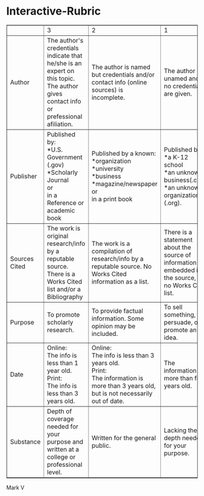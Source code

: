 # Interactive-Rubric
<html>
<meta charset="UTF-8">
<body> 

<table border= '1'>
<tr>

<td> </td>	
<td>3</td>	
<td>2</td>	
<td>1</td>	
<td>0</td>	
	
</tr>


<tr >
<td> Author</td>	
<td id="I"onClick= "c3a();green();gold();orange();red();clik()" >The author's credentials indicate that he/she is an expert on this topic. The author gives contact info or prefessional afiliation.</td>	
<td id="II" onclick="c2a();gold();green();orange();red();clik()">The author is named but credentials and/or contact info (online sources) is incomplete.</td>	
<td id="III" onClick="c1a();red();gold();green();orange();clik()">The author is unamed and/or no credentials are given.</td>	
<td id= "IV" onclick="c0a();red();orange();gold();green();clik()">The author is named, but is clearly not an expert on the topic (published by student or fans).</td>	
</tr>
<tr> 
<td> Publisher</td>	
<td id="V" onclick="c3p();green();gold();orange();red();clik()"> 
Published by:<br/>
*U.S. Government (.gov) <br />
*Scholarly Journal <br />
or<br /> 
in a Reference or academic book</td>	
<td id="VI" onclick="c2p();green();gold();orange();red();clik()"> 
Published by a known:<br/>
*organization<br />
*university<br />
*business<br />
*magazine/newspaper<br />
or <br />
in a print book
</td>	
<td id="VII" onClick="c1p();green();gold();orange();red();clik()" >
Published by:<br/>
*a K-12 school<br/>
*an unknown business(.com)<br/>
*an unknown organization (.org).</td>	
<td id="VIII"  onclick="c0p();green();gold();orange();red();clik()">
Self-published:<br/>
blogs, personal web pages, etc.<br/>
Look for the symbols ~% or the words "users" "members" etc. in the URL</td>	
</tr>	
<tr> 
<td> Sources Cited</td>	
<td id="IX" onclick="c3sc();green();gold();orange();red();clik()"> The work is original research/info by a reputable source.  There is a Works Cited list and/or a Bibliography</td>	
<td id="X" onclick="c2sc();green();gold();orange();red();clik()">The work is a compilation of research/info by a reputable source. No Works Cited information as a list.</td>	
<td id="XI" onClick="c1sc();green();gold();orange();red();clik()" >There is a statement about the source of information embedded in the source, but no Works Cited list.</td>	
<td id="XII"  onclick="c0sc();green();gold();orange();red();clik()">No indication of where the information came from.</td>		
</tr>	
<tr> 
<td> Purpose</td>	
<td id="XIII" onclick="c3pp();green();gold();orange();red();clik()">To promote scholarly research.</td>	
<td id="XIV" onclick="c2pp();green();gold();orange();red();clik()">To provide factual information. Some opinion may be included.</td>	
<td id="XV" onClick="c1pp();green();gold();orange();red();clik()" >To sell something, to persuade, or to promote an idea.</td>	
<td id="XVI"  onclick="c0pp();green();gold();orange();red();clik()">For personal or entertainment purposes.</td>		
</tr>	
<tr> 
<td> Date</td>	
<td id="XVII" onclick="c3d();green();gold();orange();red();clik()"> 
Online:<br/>
The info is less than 1 year old.<br/>
Print:<br/>
The info is less than 3 years old.
</td>	
<td id="XVIII" onclick="c2d();green();gold();orange();red();clik()"> Online:<br/> 
The info is less than 3 years old.<br/>
Print:<br/>
The information is more than 3 years old, but is not necessarily out of date.</td>	
<td id="XIX" onClick="c1d();green();gold();orange();red();clik()" >The information is more than five years old.</td>	
<td id="XX"  onclick="c0d();green();gold();orange();red();clik()">There is no indication of when the information was published.</td>	
</tr>	
<tr> 
<td> Substance</td>	
<td id="XXI" onclick="c3s();green();gold();orange();red();clik()"> Depth of coverage needed for your purpose and written at a college or professional level.</td>	
<td id="XXII" onclick="c2s();green();gold();orange();red();clik()">Written for the general public.</td>	
<td id="XXIII" onClick="c1s();green();gold();orange();red();clik()" >Lacking the depth needed for your purpose.</td>	
<td id="XXIV"  onclick="c0s();green();gold();orange();red();clik()">No depth, contains excessive colloquialisms, slang, use of "I"</td>	
</tr>	
</table>

<p id='idk'>
</p>
<script language="javascript" type="text/javascript" src="cc-libraries-api.min.js"></script>
<script language="javascript" type="text/javascript" src="CODE.js"> </script>
Mark V
</body>
</html>
